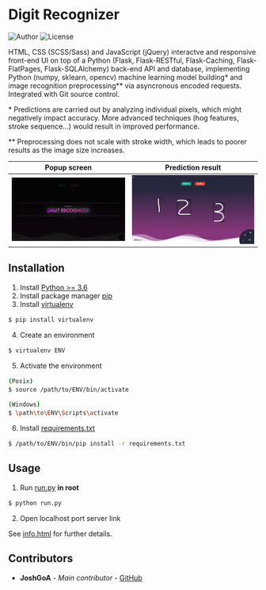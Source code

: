 # Digit Recognizer

![Author](https://img.shields.io/badge/author-JoshGoA-blue) ![License](https://img.shields.io/badge/license-GPL-green)

HTML, CSS (SCSS/Sass) and JavaScript (jQuery) interactve and responsive front-end UI on top of a Python (Flask, Flask-RESTful, Flask-Caching, Flask-FlatPages, Flask-SQLAlchemy) back-end API and database, implementing Python (numpy, sklearn, opencv) machine learning model building* and image recognition preprocessing** via asyncronous encoded requests. Integrated with Git source control.

\* Predictions are carried out by analyzing individual pixels, which might negatively impact accuracy. More advanced techniques (hog features, stroke sequence...) would result in improved performance.

** Preprocessing does not scale with stroke width, which leads to poorer results as the image size increases.

Popup screen                                     |  Prediction result
:-----------------------------------------------:|:-------------------------:
![screenshot(0)](media/screenshot(0).png)  |  ![screenshot(1)](media/screenshot(1).png)


## Installation

1. Install [Python >= 3.6](https://www.python.org/downloads/)
2. Install package manager [pip](https://pip.pypa.io/en/stable/)
3. Install [virtualenv](https://virtualenv.pypa.io/en/latest/userguide/)
```sh
$ pip install virtualenv
```
4. Create an environment
```sh
$ virtualenv ENV
```
5. Activate the environment
```sh
(Posix)
$ source /path/to/ENV/bin/activate
```
```sh
(Windows)
$ \path\to\ENV\Scripts\activate
```
6. Install [requirements.txt](requirements.txt)
```sh
$ /path/to/ENV/bin/pip install -r requirements.txt
```

## Usage

1. Run [run.py](run.py) **in root**
```sh
$ python run.py
```
2. Open localhost port server link

See [info.html](src/static/pages/info.html) for further details.

## Contributors

* **JoshGoA** - *Main contributor* - [GitHub](https://github.com/JoshGoA)
